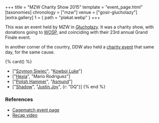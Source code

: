+++
title = "MZW Charity Show 2015"
template = "event_page.html"
[taxonomies]
chronology = ["mzw"]
venue = ["gosir-glucholazy"]
[extra.gallery]
1 = { path = "plakat.webp" }
+++

This was an event held by MZW in [Głuchołazy](@/v/gosir-glucholazy.md). It was a charity show, with donations going to [WOŚP][wosp], and coinciding with their 23rd annual Grand Finale event.

In another corner of the country, DDW also held a [charity event](@/e/ddw/2015-01-11-ddw-wrestling-art.md) that same day, for the same cause.

{% card() %}
- ["[Szymon Siwiec](@/w/szymon-siwiec.md)", "[Kowboj Luke](@/w/red-thunder.md)"]
- ["[Hexia](@/w/hexia.md)", "Mario Rodriguez"]
- ["[Polish Hammer](@/w/jedrus-bulecka.md)", "[Asmund](@/w/asmund.md)"]
- ["[Shadow](@/w/shadow.md)", "[Justin Joy](@/w/justin-joy.md)", {r: "DQ"}]
{% end %}

### References

* [Cagematch event page](https://www.cagematch.net/?id=1&nr=153092)
* [Recap video](https://youtu.be/R_abTj1_mGc)

[wosp]: https://en.wikipedia.org/wiki/Great_Orchestra_of_Christmas_Charity
